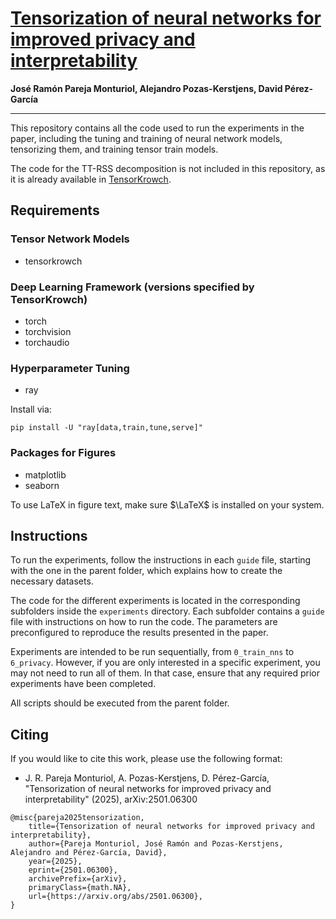 # [Tensorization of neural networks for improved privacy and interpretability](https://arxiv.org/abs/2501.06300)

**José Ramón Pareja Monturiol, Alejandro Pozas-Kerstjens, David Pérez-García**

---

This repository contains all the code used to run the experiments in the paper,
including the tuning and training of neural network models, tensorizing them,
and training tensor train models.  

The code for the TT-RSS decomposition is not included in this repository, as it
is already available in [TensorKrowch](https://github.com/joserapa98/tensorkrowch).  


## Requirements

### Tensor Network Models
* tensorkrowch  

### Deep Learning Framework (versions specified by TensorKrowch)
* torch  
* torchvision  
* torchaudio  

### Hyperparameter Tuning
* ray  

Install via:  
```
pip install -U "ray[data,train,tune,serve]"
```

### Packages for Figures
* matplotlib
* seaborn

To use LaTeX in figure text, make sure $\LaTeX$ is installed on your system.


## Instructions

To run the experiments, follow the instructions in each `guide` file, starting
with the one in the parent folder, which explains how to create the necessary
datasets.  

The code for the different experiments is located in the corresponding subfolders
inside the `experiments` directory. Each subfolder contains a `guide` file with
instructions on how to run the code. The parameters are preconfigured to reproduce
the results presented in the paper.  

Experiments are intended to be run sequentially, from `0_train_nns` to `6_privacy`.
However, if you are only interested in a specific experiment, you may not need
to run all of them. In that case, ensure that any required prior experiments
have been completed.  

All scripts should be executed from the parent folder.  


## Citing

If you would like to cite this work, please use the following format:

- J. R. Pareja Monturiol, A. Pozas-Kerstjens, D. Pérez-García, "Tensorization
of neural networks for improved privacy and interpretability" (2025), arXiv:2501.06300

```
@misc{pareja2025tensorization,
    title={Tensorization of neural networks for improved privacy and interpretability}, 
    author={Pareja Monturiol, José Ramón and Pozas-Kerstjens, Alejandro and Pérez-García, David},
    year={2025},
    eprint={2501.06300},
    archivePrefix={arXiv},
    primaryClass={math.NA},
    url={https://arxiv.org/abs/2501.06300}, 
}
```

